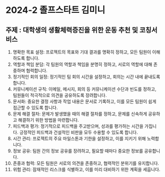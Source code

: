 # 2024-2 졸프스타트 김미니
## 주제 : 대학생의 생활체력증진을 위한 운동 추천 및 코칭서비스

1. 명확한 목표 설정: 프로젝트의 목표와 기대 결과를 명확히 정하고, 모든 팀원이 이해하도록 합니다.
2. 역할과 책임 분담: 각 팀원의 역할과 책임을 분명히 정하고, 서로의 역할에 대해 존중하며 협력합니다.
3. 정기적인 회의 일정: 정기적인 팀 회의 시간을 설정하고, 회의는 시간 내에 끝내도록 합니다.
4. 커뮤니케이션 규칙: 이메일, 메시지, 회의 등 커뮤니케이션 수단과 빈도를 정하고, 팀원들이 적극적으로 의견을 공유하도록 장려합니다.
5. 문서화: 중요한 결정 사항과 작업 내용은 문서로 기록하고, 이를 모든 팀원이 쉽게 접근할 수 있도록 합니다.
6. 문제 해결 절차: 문제가 발생했을 때의 해결 절차를 정하고, 문제를 신속하게 공유하고 해결하기 위한 방법을 마련합니다.
7. 피드백과 평가: 정기적으로 피드백을 주고받으며, 성과를 평가하는 시간을 가집니다. 긍정적인 피드백과 건설적인 비판을 모두 수용할 수 있도록 합니다.
8. 시간 관리: 프로젝트의 주요 마일스톤과 기한을 설정하고, 이를 지키기 위해 노력합니다.
9. 정보 공유: 팀원 간의 정보 공유를 장려하고, 필요할 때마다 중요한 정보를 공유합니다.
10. 존중과 협력: 모든 팀원은 서로의 의견을 존중하고, 협력적인 분위기를 유지합니다.
11. 위험 관리: 잠재적인 리스크를 식별하고, 이를 미리 대비하기 위한 계획을 세웁니다.
